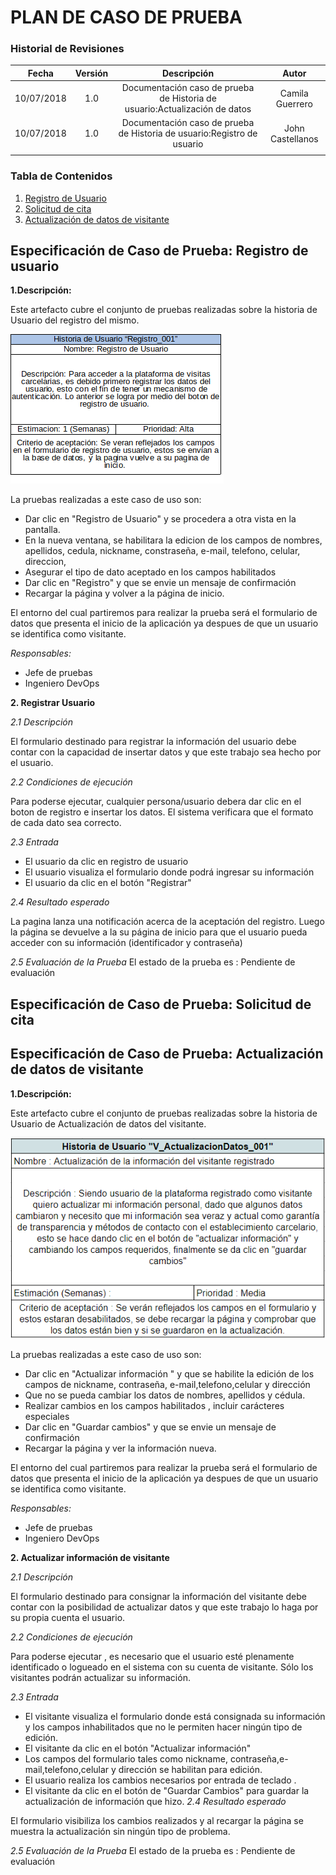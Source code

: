 # PLAN DE CASO DE PRUEBA 

### Historial de Revisiones

|    Fecha   | Versión |                                 Descripción                                  |      Autor      |
|:----------:|:-------:|:----------------------------------------------------------------------------:|:---------------:|
| 10/07/2018 |   1.0   | Documentación caso de prueba de  Historia de usuario:Actualización  de datos | Camila Guerrero |
| 10/07/2018 |   1.0   | Documentación caso de prueba de  Historia de usuario:Registro de usuario     | John Castellanos|
|            |         |                                                                              |                 |

### Tabla de Contenidos
1. [Registro de Usuario](#example)
2. [Solicitud de cita](#example2)
3. [Actualización de datos de visitante](#third-example)

## Especificación de Caso de Prueba: Registro de usuario <a name="example"> </a>
**1.Descripción:**

Este artefacto cubre el conjunto de pruebas realizadas sobre la historia de Usuario del registro del mismo.

![Historia de usuario 1](/images/historiaRegistro.png)

La pruebas realizadas a este caso de uso son:

- Dar clic en "Registro de Usuario" y se procedera a otra vista en la pantalla.
- En la nueva ventana, se habilitara la edicion de los campos de nombres, apellidos, cedula, nickname, constraseña, e-mail, telefono, celular, direccion,
- Asegurar el tipo de dato aceptado en los campos habilitados
- Dar clic en "Registro" y que se envie un mensaje de confirmación
- Recargar la página y volver a la página de inicio.

El entorno del cual partiremos para realizar la prueba será el  formulario de datos que presenta el inicio de la aplicación ya despues de que un usuario se identifica como visitante.

*Responsables:*
- Jefe de pruebas
- Ingeniero DevOps

**2. Registrar Usuario**

*2.1 Descripción*

El formulario destinado para registrar la información del usuario debe contar con la capacidad de insertar datos y que este trabajo sea hecho por el usuario.

*2.2 Condiciones de ejecución*

Para poderse ejecutar, cualquier persona/usuario debera dar clic en el boton de registro e insertar los datos. El sistema verificara que el formato de cada dato sea correcto.

*2.3 Entrada*
- El usuario da clic en registro de usuario
- El usuario visualiza el formulario donde podrá ingresar su información 
- El usuario da clic en el botón "Registrar"

*2.4 Resultado esperado*

La pagina lanza una notificación acerca de la aceptación del registro. Luego la página se devuelve a la su página de inicio para que el usuario pueda acceder con su información (identificador y contraseña)

*2.5 Evaluación de la Prueba*
El estado de la prueba es : Pendiente de evaluación

## Especificación de Caso de Prueba: Solicitud de cita <a name="example2"> </a>
## Especificación de Caso de Prueba: Actualización de datos de visitante <a name="third-example"></a>

**1.Descripción:**

Este artefacto cubre el conjunto de pruebas realizadas sobre la historia de Usuario de Actualización de datos del visitante.

![Historia de usuario 1](/images/historiaU1.PNG)

La pruebas realizadas a este caso de uso son:

- Dar clic en "Actualizar información " y que se habilite la edición de los campos de nickname, contraseña, e-mail,telefono,celular y dirección
- Que no se pueda cambiar los datos de nombres, apellidos y cédula.
- Realizar cambios en los campos habilitados , incluir carácteres especiales
- Dar clic en "Guardar cambios" y que se envie un mensaje de confirmación
- Recargar la página y ver la información nueva.

El entorno del cual partiremos para realizar la prueba será el  formulario de datos que presenta el inicio de la aplicación ya despues de que un usuario se identifica como visitante.

*Responsables:*
- Jefe de pruebas
- Ingeniero DevOps

**2. Actualizar información de visitante**

*2.1 Descripción*

El formulario destinado para consignar la información del visitante debe contar con la posibilidad de actualizar datos y que este trabajo lo haga por su propia cuenta el usuario. 

*2.2 Condiciones de ejecución*

Para poderse ejecutar , es necesario que el usuario esté plenamente identificado o logueado en el sistema con su cuenta de visitante. Sólo los visitantes podrán actualizar su información. 

*2.3 Entrada*
- El visitante visualiza el formulario donde está consignada su información y los campos inhabilitados que no le permiten hacer ningún tipo de edición.
- El visitante da clic en el botón "Actualizar información"
- Los campos del formulario tales como nickname, contraseña,e-mail,telefono,celular y dirección se habilitan para edición.
- El usuario realiza los cambios necesarios por entrada de teclado .
- El visitante da clic en el botón de "Guardar Cambios" para guardar la actualización de información que hizo.
*2.4 Resultado esperado*

El formulario visibiliza los cambios realizados y al recargar la página se muestra la actualización sin ningún tipo de problema.

*2.5 Evaluación de la Prueba*
El estado de la prueba es : Pendiente de evaluación

